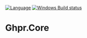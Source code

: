 [![Language](http://gh-toprated.info/Badges/LanguageBadge?user=GHPReporter&repo=Ghpr.Core)](https://github.com/GHPReporter/Ghpr.Core)
[![Windows Build status](https://ci.appveyor.com/api/projects/status/github/elv1s42/ghpr-core?branch=master&svg=true)](https://ci.appveyor.com/project/elv1s42/ghpr-core/branch/master)

# Ghpr.Core
